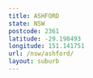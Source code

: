 ```yaml
---
title: ASHFORD
state: NSW
postcode: 2361
latitude: -29.198493
longitude: 151.141751
url: /nsw/ashford/
layout: suburb
---
```

